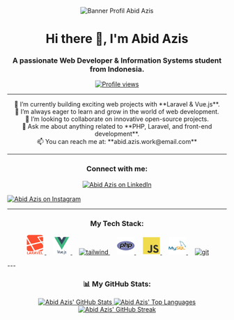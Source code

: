 <p align="center">
  <img src="https://via.placeholder.com/1280x300.png/047857/FFFFFF?text=Abid+Azis+-+Web+Developer" alt="Banner Profil Abid Azis">
</p>

<h1 align="center">Hi there 👋, I'm Abid Azis</h1>
<h3 align="center">A passionate Web Developer & Information Systems student from Indonesia.</h3>

<p align="center">
  <a href="https://komarev.com/ghpvc/?username=abidazis&label=Profile%20views&color=0e75b6&style=flat" target="_blank">
    <img src="https://komarev.com/ghpvc/?username=abidazis&label=Profile%20views&color=0e75b6&style=flat" alt="Profile views" />
  </a>
</p>

---

<p align="center">
  🔭 I’m currently building exciting web projects with **Laravel & Vue.js**. <br>
  🌱 I’m always eager to learn and grow in the world of web development. <br>
  👯 I’m looking to collaborate on innovative open-source projects. <br>
  💬 Ask me about anything related to **PHP, Laravel, and front-end development**. <br>
  📫 You can reach me at: **abid.azis.work@email.com** </p>

---

<h3 align="center">Connect with me:</h3>
<p align="center">
  <a href="#" target="_blank"><img align="center" src="https://cdn.jsdelivr.net/gh/devicons/devicon/icons/linkedin/linkedin-original.svg" alt="Abid Azis on LinkedIn" height="30" width="40" /></a>
  
  <a href="#" target="_blank"><img align="center" src="https://raw.githubusercontent.com/rahuldkjain/github-profile-readme-generator/master/src/images/icons/Social/instagram.svg" alt="Abid Azis on Instagram" height="30" width="40" /></a>
</p>

---

<h3 align="center">My Tech Stack:</h3>
<p align="center">
    <a href="https://laravel.com/" target="_blank" rel="noreferrer"> <img src="https://raw.githubusercontent.com/devicons/devicon/master/icons/laravel/laravel-plain-wordmark.svg" alt="laravel" width="45" height="45"/> </a>
    &nbsp;&nbsp;&nbsp;
    <a href="https://vuejs.org/" target="_blank" rel="noreferrer"> <img src="https://raw.githubusercontent.com/devicons/devicon/master/icons/vuejs/vuejs-original-wordmark.svg" alt="vuejs" width="40" height="40"/> </a>
    &nbsp;&nbsp;&nbsp;
    <a href="https://tailwindcss.com/" target="_blank" rel="noreferrer"> <img src="https://www.vectorlogo.zone/logos/tailwindcss/tailwindcss-icon.svg" alt="tailwind" width="40" height="40"/> </a>
    &nbsp;&nbsp;&nbsp;
    <a href="https://www.php.net" target="_blank" rel="noreferrer"> <img src="https://raw.githubusercontent.com/devicons/devicon/master/icons/php/php-original.svg" alt="php" width="40" height="40"/> </a>
    &nbsp;&nbsp;&nbsp;
    <a href="https://developer.mozilla.org/en-US/docs/Web/JavaScript" target="_blank" rel="noreferrer"> <img src="https://raw.githubusercontent.com/devicons/devicon/master/icons/javascript/javascript-original.svg" alt="javascript" width="40" height="40"/> </a>
    &nbsp;&nbsp;&nbsp;
    <a href="https://www.mysql.com/" target="_blank" rel="noreferrer"> <img src="https://raw.githubusercontent.com/devicons/devicon/master/icons/mysql/mysql-original-wordmark.svg" alt="mysql" width="40" height="40"/> </a>
    &nbsp;&nbsp;&nbsp;
    <a href="https://git-scm.com/" target="_blank" rel="noreferrer"> <img src="https://www.vectorlogo.zone/logos/git-scm/git-scm-icon.svg" alt="git" width="40" height="40"/> </a>
</p>
---

<h3 align="center">📊 My GitHub Stats:</h3>
<div align="center">
  <a href="https://github.com/anuraghazra/github-readme-stats">
    <img src="https://github-readme-stats.vercel.app/api?username=abidazis&show_icons=true&locale=en&theme=tokyonight" alt="Abid Azis' GitHub Stats" />
  </a>
  <a href="https://github.com/anuraghazra/github-readme-stats">
    <img src="https://github-readme-stats.vercel.app/api/top-langs?username=abidazis&layout=compact&locale=en&theme=tokyonight" alt="Abid Azis' Top Languages" />
  </a>
  <a href="https://github.com/DenverCoder1/github-readme-streak-stats">
    <img src="https://github-readme-streak-stats.herokuapp.com/?user=abidazis&theme=tokyonight" alt="Abid Azis' GitHub Streak" />
  </a>
</div>

<br>
